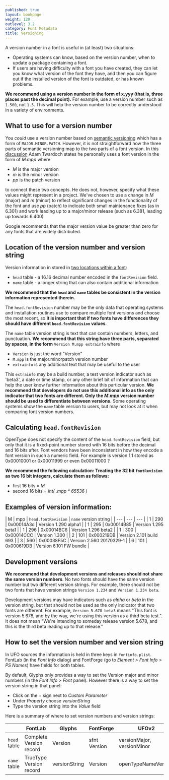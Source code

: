 ```yaml
---
published: true
layout: bookpage
weight: 120
outlevel: 3.2
category: Font Metadata
title: Versioning
---
```


A version number in a font is useful in (at least) two situations:

- Operating systems can know, based on the version number, when to update a package containing a font.
- If users are having difficulty with a font you have created, they can let you know what version of the font they have, and then you can figure out if the installed version of the font is outdated, or has known problems.

**We recommend using a version number in the form of x.yyy (that is, three places past the decimal point).** For example, use a version number such as `1.500`, not `1.5`. This will help the version number to be correctly understood in a variety of environments.

## What to use for a version number

You _could_ use a version number based on [semantic versioning][Semver] which has a form of `MAJOR.MINOR.PATCH`. However, it is not straightforward how the three parts of semantic versioning map to the two parts of a font version. In this [discussion][Twardoch] Adam Twardoch states he personally uses a font version in the form of _M.mpp_ where

- _M_ is the major version
- _m_ is the minor version
- _pp_ is the patch version

to connect these two concepts. He does not, however, specify what these values might represent in a project. We've chosen to use a change in _M_ (major) and _m_ (minor) to reflect significant changes in the functionality of the font and use _pp_ (patch) to indicate both small maintenance fixes (as in 6.301) and work leading up to a major/minor release (such as 6.381, leading up towards 6.400)

Google recommends that the major version value be greater than zero for any fonts that are widely distributed.

## Location of the version number and version string

Version information in stored in [two locations within a font][OTSpec]:

- `head` table - a 16.16 decimal number encoded in the `fontRevision` field.
- `name` table - a longer string that can also contain additional information

**We recommend that the `head` and `name` tables be consistent in the version information represented therein.**

The `head.fontRevision` number may be the only data that operating systems and installation routines use to compare multiple font versions and choose the most recent, so **it is important that if two fonts have differences they should have different `head.fontRevision` values**.

The `name` table version string is text that can contain numbers, letters, and punctuation. **We recommend that this string have three parts, separated by spaces, in the form** `Version M.mpp extrainfo` where

- `Version` is just the word "Version"
- `M.mpp` is the major.minorpatch version number
- `extrainfo` is any additional text that may be useful to the user

This `extrainfo` may be a build number, a test version indicator such as 'beta3', a date or time stamp, or any other brief bit of information that can help the user know further information about this particular version. **We recommend that developers do not use this additional info as the only indicator that two fonts are different. Only the _M.mpp_ version number should be used to differentiate between versions.** Some operating systems show the `name` table version to users, but may not look at it when comparing font version numbers.

## Calculating `head.fontRevision`

OpenType does not specify the content of the `head.fontRevision` field, but only that it is a fixed-point number stored with 16 bits before the decimal and 16 bits after.
Font vendors have been inconsistent in how they encode a font version in such a numeric field. For example is version 1.1 stored as 0x00010001 or 0x00011999 or even 0x00011000 ?

**We recommend the following calculation: Treating the 32 bit `fontRevision` as two 16 bit integers, calculate them as follows:**
- first 16 bits = _M_
- second 16 bits = _int( .mpp * 65536 )_


## Examples of version information:

| M | mpp | `head.fontRevision` | `name` version string |
| --- | --- | --- |
| 1 | 290 | 0x00014A3d | Version 1.290 alpha1 |
| 1 | 295 | 0x00014B85 | Version 1.295 beta1 |
| 1 | 296 | 0x00014BC6 | Version 1.296 beta2 |
| 1 | 300 | 0x00014CCC | Version 1.300 |
| 2 | 101 | 0x000219DB | Version 2.101 build 693 |
| 3 | 560 | 0x00038F5C | Version 2.560 20170329-1 |
| 6 | 101 | 0x000619DB | Version 6.101 FW bundle |

## Development versions

**We recommend that development versions and releases should not share the same version numbers**. No two fonts should have the same version number but two different version strings. For example, there should not be two fonts that have version strings `Version 1.234` and `Version 1.234 beta`.

Development versions may have indicators such as _alpha_ or _beta_ in the version string, but that should not be used as the only indicator that two fonts are different. For example, `Version 5.678 beta3` means "This font is version 5.678, and by the way, we're using this version as a third beta test.". It does not mean "We're intending to someday release version 5.678, and this is the third beta leading up to that release."

## How to set the version number and version string

In UFO sources the information is held in three keys in `fontinfo.plist`. FontLab (in the _Font Info_ dialog) and FontForge (go to _Element > Font Info > PS Names_) have fields for both tables.

By default, Glyphs only provides a way to set the Version major and minor numbers (in the _Font Info > Font_ panel). However there is a way to set the version string in that panel:

- Click on the + sign next to _Custom Parameter_
- Under _Property_ choose _versionString_
- Type the version string into the _Value_ field

Here is a summary of where to set version numbers and version strings:

| | FontLab | Glyphs | FontForge | UFOv2 |
| --- | --- | --- | --- | --- |
| `head` table | Complete Version record | Version | sfnt Version | versionMajor, versionMinor |
| `name` table | TrueType Version record | versionString | Version | openTypeNameVersion |


[Semver]: http://semver.org/

[Twardoch]: https://groups.google.com/d/msg/googlefonts-discuss/w6-i0Opikbc/nlFPEibsCQ8J

[OTSpec]: https://www.microsoft.com/en-us/Typography/OpenTypeSpecification.aspx
